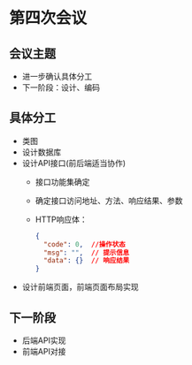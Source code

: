 # 第四次会议

## 会议主题

- 进一步确认具体分工
- 下一阶段：设计、编码

## 具体分工 

- 类图
- 设计数据库
- 设计API接口(前后端适当协作)
  - 接口功能集确定
  - 确定接口访问地址、方法、响应结果、参数
  - HTTP响应体：

    ```json
    {
      "code": 0,  //操作状态
      "msg": "",  // 提示信息
      "data": {}  // 响应结果
    }
    ```
- 设计前端页面，前端页面布局实现


## 下一阶段

- 后端API实现
- 前端API对接